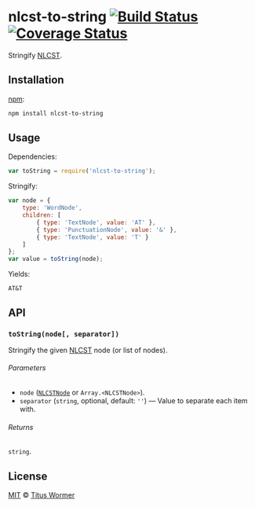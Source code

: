 # nlcst-to-string [![Build Status][travis-badge]][travis] [![Coverage Status][codecov-badge]][codecov]

<!--lint disable heading-increment list-item-spacing-->

Stringify [NLCST][].

## Installation

[npm][npm-install]:

```bash
npm install nlcst-to-string
```

## Usage

Dependencies:

```javascript
var toString = require('nlcst-to-string');
```

Stringify:

```javascript
var node = {
    type: 'WordNode',
    children: [
        { type: 'TextNode', value: 'AT' },
        { type: 'PunctuationNode', value: '&' },
        { type: 'TextNode', value: 'T' }
    ]
};
var value = toString(node);
```

Yields:

```text
AT&T
```

## API

### `toString(node[, separator])`

Stringify the given [NLCST][] node (or list of nodes).

###### Parameters

*   `node` ([`NLCSTNode`][nlcst] or `Array.<NLCSTNode>`).
*   `separator` (`string`, optional, default: `''`)
    — Value to separate each item with.

###### Returns

`string`.

## License

[MIT][license] © [Titus Wormer][author]

<!-- Definitions -->

[travis-badge]: https://img.shields.io/travis/wooorm/nlcst-to-string.svg

[travis]: https://travis-ci.org/wooorm/nlcst-to-string

[codecov-badge]: https://img.shields.io/codecov/c/github/wooorm/nlcst-to-string.svg

[codecov]: https://codecov.io/github/wooorm/nlcst-to-string

[npm-install]: https://docs.npmjs.com/cli/install

[license]: LICENSE

[author]: http://wooorm.com

[nlcst]: https://github.com/wooorm/nlcst
